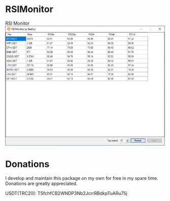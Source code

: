 # RSIMonitor
RSI Monitor
![Alt text](https://github.com/BeeCry/RSIMonitor/blob/main/RSIMonitor/Images/screenshot.PNG?raw=true "screenshot")
# Donations
I develop and maintain this package on my own for free in my spare time. Donations are greatly appreciated.

USDT(TRC20): TSfchfCB2WNDP3Nb2JcrrRBdkpTuARu75j
